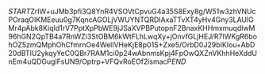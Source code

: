 $START$ZrIW+uJMb3pfi3Q8YnR4VSOVtCpvuG4a35S8Exy8g/W51w3zhVNUcPOraqOIKMEeuu0g7KqncAGOLjVWUYNTQRDIAxaTTvXT4yHv4Gny3LAUlGMr4pAbk8KiqId1rV7PptXpPbWE9jJSaXVPBPutopnF2BnaxKHHmxmuqdlwM96hGN2QpTB4a7RnWZi3StOBM6kWtFLhLwqXy+jOnvfGLjHEJ/R7IWKgR6bohOZ5zmQMphOhCfmrnOe4WellVHeKjE8p01S+Zxe5/OrbD0J29bIKIou+AbD20dBTIU2ykqyYeC0QBr7RAM1ci0p24wAbnmsKpj4FpOwQXZnVKhhHeXddUnEm4uQDGuglFsUN9/Optrp+VFQvRoEOf2ismacP$END$